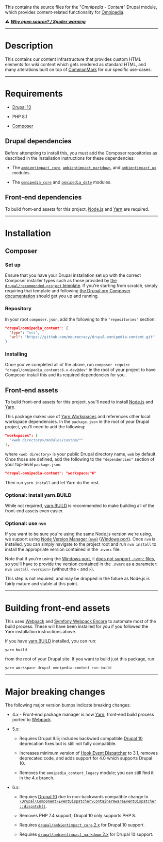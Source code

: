 This contains the source files for the "*Omnipedia - Content*" Drupal module,
which provides content-related functionality for
[Omnipedia](https://omnipedia.app/).

⚠️ ***[Why open source? / Spoiler warning](https://omnipedia.app/open-source)***

----

# Description

This contains our content infrastructure that provides custom HTML elements for
wiki content which gets rendered as standard HTML, and many alterations built on
top of [CommonMark](https://commonmark.thephpleague.com/) for our specific
use-cases.

----

# Requirements

* [Drupal 10](https://www.drupal.org/download)

* PHP 8.1

* [Composer](https://getcomposer.org/)

## Drupal dependencies

Before attempting to install this, you must add the Composer repositories as
described in the installation instructions for these dependencies:

* The [`ambientimpact_core`](https://github.com/Ambient-Impact/drupal-ambientimpact-core), [`ambientimpact_markdown`](https://github.com/Ambient-Impact/drupal-ambientimpact-markdown), and [`ambientimpact_ux`](https://github.com/Ambient-Impact/drupal-ambientimpact-ux) modules.

* The [`omnipedia_core`](https://github.com/neurocracy/drupal-omnipedia-core) and [`omnipedia_date`](https://github.com/neurocracy/drupal-omnipedia-date) modules.


## Front-end dependencies

To build front-end assets for this project, [Node.js](https://nodejs.org/) and
[Yarn](https://yarnpkg.com/) are required.

----

# Installation

## Composer

### Set up

Ensure that you have your Drupal installation set up with the correct Composer
installer types such as those provided by [the `drupal/recommended-project`
template](https://www.drupal.org/docs/develop/using-composer/starting-a-site-using-drupal-composer-project-templates#s-drupalrecommended-project).
If you're starting from scratch, simply requiring that template and following
[the Drupal.org Composer
documentation](https://www.drupal.org/docs/develop/using-composer/starting-a-site-using-drupal-composer-project-templates)
should get you up and running.

### Repository

In your root `composer.json`, add the following to the `"repositories"` section:

```json
"drupal/omnipedia_content": {
  "type": "vcs",
  "url": "https://github.com/neurocracy/drupal-omnipedia-content.git"
}
```

### Installing

Once you've completed all of the above, run `composer require
"drupal/omnipedia_content:6.x-dev@dev"` in the root of your project to have
Composer install this and its required dependencies for you.

## Front-end assets

To build front-end assets for this project, you'll need to install
[Node.js](https://nodejs.org/) and [Yarn](https://yarnpkg.com/).

This package makes use of [Yarn
Workspaces](https://yarnpkg.com/features/workspaces) and references other local
workspace dependencies. In the `package.json` in the root of your Drupal
project, you'll need to add the following:

```json
"workspaces": [
  "<web directory>/modules/custom/*"
],
```

where `<web directory>` is your public Drupal directory name, `web` by default.
Once those are defined, add the following to the `"dependencies"` section of
your top-level `package.json`:

```json
"drupal-omnipedia-content": "workspace:^6"
```

Then run `yarn install` and let Yarn do the rest.

### Optional: install yarn.BUILD

While not required, [yarn.BUILD](https://yarn.build/) is recommended to make
building all of the front-end assets even easier.

### Optional: use `nvm`

If you want to be sure you're using the same Node.js version we're using, we
support using [Node Version Manager (`nvm`)](https://github.com/nvm-sh/nvm)
([Windows port](https://github.com/coreybutler/nvm-windows)). Once `nvm` is
installed, you can simply navigate to the project root and run `nvm install` to
install the appropriate version contained in the `.nvmrc` file.

Note that if you're using the [Windows
port](https://github.com/coreybutler/nvm-windows), it [does not support `.nvmrc`
files](https://github.com/coreybutler/nvm-windows/wiki/Common-Issues#why-isnt-nvmrc-supported-why-arent-some-nvm-for-macoslinux-features-supported),
so you'll have to provide the version contained in the `.nvmrc` as a parameter:
`nvm install <version>` (without the `<` and `>`).

This step is not required, and may be dropped in the future as Node.js is fairly
mature and stable at this point.

----

# Building front-end assets

This uses [Webpack](https://webpack.js.org/) and [Symfony Webpack
Encore](https://symfony.com/doc/current/frontend.html) to automate most of the
build process. These will have been installed for you if you followed the Yarn
installation instructions above.

If you have [yarn.BUILD](https://yarn.build/) installed, you can run:

```
yarn build
```

from the root of your Drupal site. If you want to build just this package, run:

```
yarn workspace drupal-omnipedia-content run build
```

----

# Major breaking changes

The following major version bumps indicate breaking changes:

* 4.x - Front-end package manager is now [Yarn](https://yarnpkg.com/); front-end build process ported to [Webpack](https://webpack.js.org/).

* 5.x:

  * Requires Drupal 9.5; includes backward compatible [Drupal 10](https://www.drupal.org/project/drupal/releases/10.0.0) deprecation fixes but is still not fully compatible.

  * Increases minimum version of [Hook Event Dispatcher](https://www.drupal.org/project/hook_event_dispatcher) to 3.1, removes deprecated code, and adds support for 4.0 which supports Drupal 10.

  * Removes the `omnipedia_content_legacy` module; you can still find it in the 4.x branch.

* 6.x:

  * Requires [Drupal 10](https://www.drupal.org/project/drupal/releases/10.0.0) due to non-backwards compatible change to [`\Drupal\Component\EventDispatcher\ContainerAwareEventDispatcher::dispatch()`](https://git.drupalcode.org/project/drupal/-/commit/7b324dd8f18919fc4d728bdb0afbcf27c8c02cb2#6e9d627c11801448b7a793c204471d8f951ae2fb).

  * Removes PHP 7.4 support; Drupal 10 only supports PHP 8.

  * Requires [`drupal/ambientimpact_core` 2.x](https://github.com/Ambient-Impact/drupal-ambientimpact-core/tree/2.x) for Drupal 10 support.

  * Requires [`drupal/ambientimpact_markdown` 2.x](https://github.com/Ambient-Impact/drupal-ambientimpact-markdown/tree/2.x) for Drupal 10 support.
